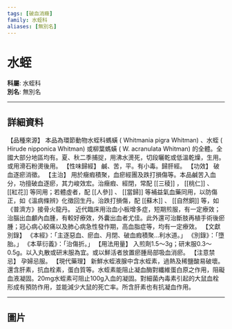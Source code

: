 ```yaml
---
tags: [破血消癥]
family: 水蛭科
aliases: [無別名]
---
```


# 水蛭

**科屬**: 水蛭科  
**別名**: 無別名  

---

## 詳細資料
【品種來源】
本品為環節動物水蛭科螞蟥 (
Whitmania pigra
Whitman) 、水蛭 (
Hirude nipponica
Whitman) 或柳葉螞蟥 (
W. acranulata
Whitman) 的全體。全國大部分地區均有。夏、秋二季捕捉，用沸水燙死，切段曬乾或低溫乾燥，生用。或用滑石粉燙後用。
【性味歸經】
鹹、苦，平。有小毒。歸肝經。
【功效】
破血逐瘀消徵。
【主治】
用於癥瘕積聚，血瘀經團及跌打損傷等。本品鹹苦入血分，功擅破血逐瘀，其力峻效宏。治癥瘕、經閉，常配 [[三稜]] ， [[桃仁]] 、 [[紅花]] 等同用；若體虛者，配 [[人參]] 、 [[當歸]] 等補益氣血藥同用，以防傷正，如《溫病條辨》化徵回生丹。治跌打損傷，配 [[蘇木]] 、 [[自然銅]] 等，如《普濟方》接骨火龍丹。
近代臨床用治血小板增多症，短期煎服，有一定療效；治腦出血顱內血腫，有較好療效，外囊出血者尤佳。此外還可治斷肢再植手術後瘀腫；冠心病心絞痛以及肺心病急性發作期，高血脂症等，均有一定療效。
【文獻別錄】
《本經》：「主逐惡血、瘀血、月閉、破血瘕積聚…利水道。」
《別錄》：「墮胎。」
《本草衍義》：「治傷折。」
【用法用量】
入煎劑1.5～3g；研末服0.3～0.5g。以入丸散或研末服為宜。或以鮮活者放置瘀腫局部吸血消瘀。
【注意禁忌】
孕婦忌服。
【現代藥理】
新鮮水蛭液腺中含水蛭素，過熱及稀鹽酸易破壞。還含肝素，抗血栓素，蛋白質等。水蛭素能阻止凝血酶對纖維蛋白原之作用，阻礙血液凝固。20mg水蛭素可阻止100g入血的凝固。對細菌內毒素引起的大鼠血栓形成有預防作用，並能減少大鼠的死亡率。所含肝素也有抗凝血作用。

---

## 圖片
